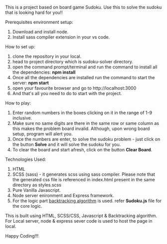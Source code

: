 This is a project based on board game Sudoku. 
Use this to solve the sudoku that is looking hard for you!!

Prerequisites environment setup:
1. Download and install node.
2. Install sass compiler extension in your vs code.

How to set up:
1. clone the repository in your local.
2. head to project directory which is sudoku-solver directory.
3. open the command prompt/terminal and run the command to install all the dependencies: <b>npm install</b>
4. Once all the dependencies are installed run the command to start the server: <b>npm start</b>
5. open your favourite browser and go to http://localhost:3000
6. And that's all you need to do to start with the project.

How to play:
1. Enter random numbers in the boxes clicking on it in the range of 1-9 inclusive.
2. Make sure no same digits are there in the same row or same column as this makes the problem board invalid. Although, upon wrong board setup, program will alert you.
3. Once the numbers are enter, to solve the sudoku problem - just click on the button <b>Solve</b> and it will solve the sudoku for you.
4. To clear the board and start afresh, click on the button <b>Clear Board</b>.


Technologies Used:
1. HTML
2. SCSS (sass) - it generates scss using sass compiler. Please note that the generated css file is referenced in index.html present in the same directory as styles.scss
3. Pure Vanilla Javascript.
4. Node server enironment and Express framework.
5. For the logic part [backtracking algorithm](https://www.geeksforgeeks.org/sudoku-backtracking-7/) is used. refer <b>Sudoku.js</b> file for the core logic.

This is built using HTML, SCSS/CSS, Javascript & Backtracking algorithm.
For Local server, node & express sever code is used to host the page in local.

Happy Coding!!!
